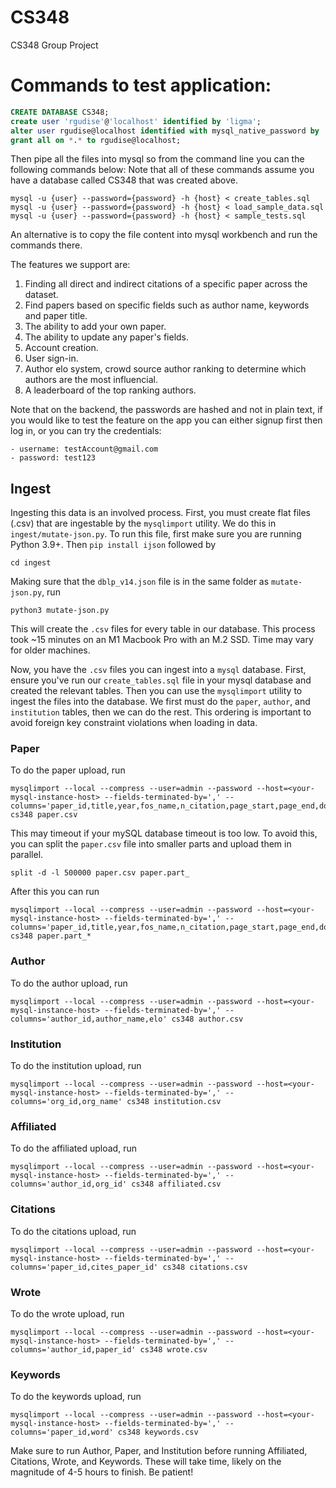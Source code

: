 # CS348
CS348 Group Project

# Commands to test application:

```SQL
CREATE DATABASE CS348;
create user 'rgudise'@'localhost' identified by 'ligma';
alter user rgudise@localhost identified with mysql_native_password by 'ligma';
grant all on *.* to rgudise@localhost;
```

Then pipe all the files into mysql so from the command line you can the following commands below:
Note that all of these commands assume you have a database called CS348 that was created above.
```
mysql -u {user} --password={password} -h {host} < create_tables.sql
mysql -u {user} --password={password} -h {host} < load_sample_data.sql
mysql -u {user} --password={password} -h {host} < sample_tests.sql
```

An alternative is to copy the file content into mysql workbench and run the commands there.

The features we support are:

1. Finding all direct and indirect citations of a specific paper across the dataset.
2. Find papers based on specific fields such as author name, keywords and paper title.
3. The ability to add your own paper.
4. The ability to update any paper's fields.
5. Account creation.
6. User sign-in.
7. Author elo system, crowd source author ranking to determine which authors are the most influencial.
8. A leaderboard of the top ranking authors. 

 Note that on the backend, the passwords are hashed and not in plain text, if you would like to test the feature on the app you can either signup first then log in, or you can try the credentials:
 
    - username: testAccount@gmail.com 
    - password: test123

## Ingest

Ingesting this data is an involved process. First, you must create flat files (.csv) that are ingestable by the `mysqlimport` utility. We do this in `ingest/mutate-json.py`.
To run this file, first make sure you are running Python 3.9+. Then `pip install ijson` followed by
```
cd ingest
```
Making sure that the `dblp_v14.json` file is in the same folder as `mutate-json.py`, run
```
python3 mutate-json.py
```
This will create the `.csv` files for every table in our database. This process took ~15 minutes on an M1 Macbook Pro with an M.2 SSD. Time may vary for older machines.

Now, you have the `.csv` files you can ingest into a `mysql` database. First, ensure you've run our `create_tables.sql` file in your mysql database and created the relevant tables.
Then you can use the `mysqlimport` utility to ingest the files into the database. We first must do the `paper`, `author`, and `institution` tables, then we can do the rest. This ordering
is important to avoid foreign key constraint violations when loading in data.

### Paper
To do the paper upload, run
```
mysqlimport --local --compress --user=admin --password --host=<your-mysql-instance-host> --fields-terminated-by=',' --columns='paper_id,title,year,fos_name,n_citation,page_start,page_end,doc_type,lang,vol,issue,issn,isbn,doi,url,abstract' cs348 paper.csv
```
This may timeout if your mySQL database timeout is too low. To avoid this, you can split the `paper.csv` file into smaller parts and upload them in parallel.
```
split -d -l 500000 paper.csv paper.part_
```
After this you can run
```
mysqlimport --local --compress --user=admin --password --host=<your-mysql-instance-host> --fields-terminated-by=',' --columns='paper_id,title,year,fos_name,n_citation,page_start,page_end,doc_type,lang,vol,issue,issn,isbn,doi,url,abstract' cs348 paper.part_*
```

### Author
To do the author upload, run
```
mysqlimport --local --compress --user=admin --password --host=<your-mysql-instance-host> --fields-terminated-by=',' --columns='author_id,author_name,elo' cs348 author.csv
```

### Institution
To do the institution upload, run
```
mysqlimport --local --compress --user=admin --password --host=<your-mysql-instance-host> --fields-terminated-by=',' --columns='org_id,org_name' cs348 institution.csv
```

### Affiliated
To do the affiliated upload, run
```
mysqlimport --local --compress --user=admin --password --host=<your-mysql-instance-host> --fields-terminated-by=',' --columns='author_id,org_id' cs348 affiliated.csv
```

### Citations
To do the citations upload, run
```
mysqlimport --local --compress --user=admin --password --host=<your-mysql-instance-host> --fields-terminated-by=',' --columns='paper_id,cites_paper_id' cs348 citations.csv
```

### Wrote
To do the wrote upload, run
```
mysqlimport --local --compress --user=admin --password --host=<your-mysql-instance-host> --fields-terminated-by=',' --columns='author_id,paper_id' cs348 wrote.csv
```

### Keywords
To do the keywords upload, run
```
mysqlimport --local --compress --user=admin --password --host=<your-mysql-instance-host> --fields-terminated-by=',' --columns='paper_id,word' cs348 keywords.csv
```

Make sure to run Author, Paper, and Institution before running Affiliated, Citations, Wrote, and Keywords. These will take time, likely on the magnitude of 4-5 hours to finish. Be patient!
